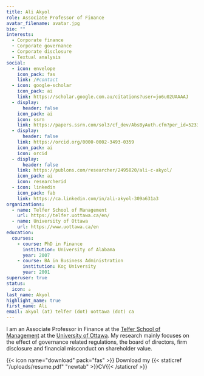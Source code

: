 ```yaml
---
title: Ali Akyol
role: Associate Professor of Finance
avatar_filename: avatar.jpg
bio: ""
interests:
  - Corporate finance
  - Corporate governance
  - Corporate disclosure
  - Textual analysis
social:
  - icon: envelope
    icon_pack: fas
    link: /#contact
  - icon: google-scholar
    icon_pack: ai
    link: https://scholar.google.com.au/citations?user=jo6u02UAAAAJ
  - display:
      header: false
    icon_pack: ai
    icon: ssrn
    link: https://papers.ssrn.com/sol3/cf_dev/AbsByAuth.cfm?per_id=523338
  - display:
      header: false
    link: https://orcid.org/0000-0002-3493-0359
    icon_pack: ai
    icon: orcid
  - display:
      header: false
    link: https://publons.com/researcher/2495820/ali-c-akyol/
    icon_pack: ai
    icon: researcherid
  - icon: linkedin
    icon_pack: fab
    link: https://ca.linkedin.com/in/ali-akyol-309a631a3
organizations:
  - name: Telfer School of Management
    url: https://telfer.uottawa.ca/en/
  - name: University of Ottawa
    url: https://www.uottawa.ca/en
education:
  courses:
    - course: PhD in Finance
      institution: University of Alabama
      year: 2007
    - course: BA in Business Administration
      institution: Koç University
      year: 2001
superuser: true
status:
  icon: ☕️
last_name: Akyol
highlight_name: true
first_name: Ali
email: akyol (at) telfer (dot) uottawa (dot) ca
---
```

I am an Associate Professor in Finance at the [Telfer School of Management](https://telfer.uottawa.ca/en/) at the [University of Ottawa](https://www.uottawa.ca/en). My research mainly focuses on the effect of governance related regulations, the board of directors, firm disclosure and financial misconduct on shareholder value. 


{{< icon name="download" pack="fas" >}} Download my {{< staticref "/uploads/resume.pdf" "newtab" >}}CV{{< /staticref >}}
